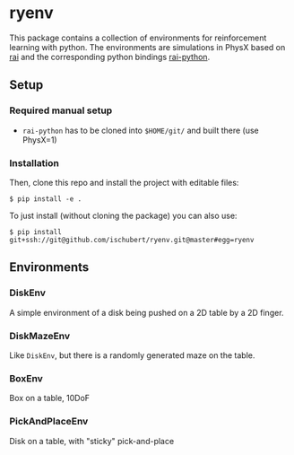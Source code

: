 # ryenv

This package contains a collection of environments for reinforcement learning with python. The environments are simulations in PhysX based on [rai](https://github.com/MarcToussaint/rai) and the corresponding python bindings [rai-python](https://github.com/MarcToussaint/rai-python).

## Setup

### Required manual setup
- `rai-python` has to be cloned into `$HOME/git/` and built there (use PhysX=1)

### Installation
Then, clone this repo and install the project with editable files:
```
$ pip install -e .
```
To just install (without cloning the package) you can also use:
```
$ pip install git+ssh://git@github.com/ischubert/ryenv.git@master#egg=ryenv
```

## Environments
### DiskEnv

A simple environment of a disk being pushed on a 2D table by a 2D finger.

### DiskMazeEnv

Like `DiskEnv`, but there is a randomly generated maze on the table.

### BoxEnv

Box on a table, 10DoF

### PickAndPlaceEnv

Disk on a table, with "sticky" pick-and-place
